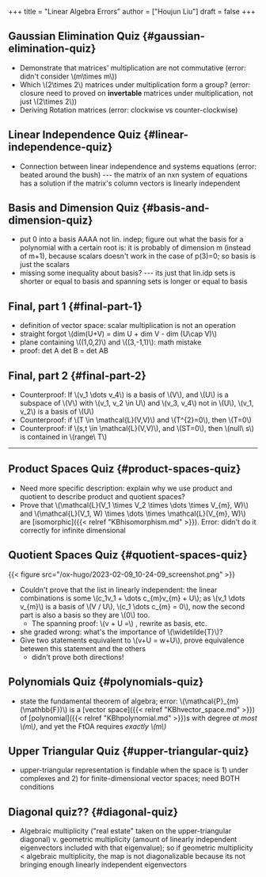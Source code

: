+++
title = "Linear Algebra Errors"
author = ["Houjun Liu"]
draft = false
+++

## Gaussian Elimination Quiz {#gaussian-elimination-quiz}

-   Demonstrate that matrices' multiplication are not commutative (error: didn't consider \\(m\times m\\))
-   Which \\(2\times 2\\) matrices under multiplication form a group? (error: closure need to proved on **invertable** matrices under multiplication, not just \\(2\times 2\\))
-   Deriving Rotation matrices (error: clockwise vs counter-clockwise)


## Linear Independence Quiz {#linear-independence-quiz}

-   Connection between linear independence and systems equations (error: beated around the bush) --- the matrix of an nxn system of equations has a solution if the matrix's column vectors is linearly independent


## Basis and Dimension Quiz {#basis-and-dimension-quiz}

-   put 0 into a basis AAAA not lin. indep; figure out what the basis for a polynomial with a certain root is: it is probably of dimension m (instead of m+1), because scalars doesn't work in the case of p(3)=0; so basis is just the scalars
-   missing some inequality about basis? --- its just that lin.idp sets is shorter or equal to basis and spanning sets is longer or equal to basis


## Final, part 1 {#final-part-1}

-   definition of vector space: scalar multiplication is not an operation
-   straight forgot \\(dim(U+V) = dim U + dim V - dim (U\cap V)\\)
-   plane containing \\((1,0,2)\\) and \\((3,-1,1)\\): math mistake
-   proof: det A det B = det AB


## Final, part 2 {#final-part-2}

-   Counterproof: If \\(v\_1 \dots v\_4\\) is a basis of \\(V\\), and \\(U\\) is a subspace of \\(V\\) with \\(v\_1, v\_2 \in U\\) and \\(v\_3, v\_4\\) not in \\(U\\), \\(v\_1, v\_2\\) is a basis of \\(U\\)
-   Counterproof: if \\(T \in \mathcal{L}(V,V)\\) and \\(T^{2}=0\\), then \\(T=0\\)
-   Counterproof: if \\(s,t \in \mathcal{L}(V,V)\\), and \\(ST=0\\), then \\(null\ s\\) is contained in \\(range\ T\\)

---


## Product Spaces Quiz {#product-spaces-quiz}

-   Need more specific description: explain why we use product and quotient to describe product and quotient spaces?
-   Prove that \\(\mathcal{L}(V\_1 \times V\_2 \times \dots \times V\_{m}, W)\\) and \\(\mathcal{L}(V\_1, W) \times  \dots \times \mathcal{L}(V\_{m}, W)\\) are [isomorphic]({{< relref "KBhisomorphism.md" >}}). Error: didn't do it correctly for infinite dimensional


## Quotient Spaces Quiz {#quotient-spaces-quiz}

{{< figure src="/ox-hugo/2023-02-09_10-24-09_screenshot.png" >}}

-   Couldn't prove that the list in linearly independent: the linear combinations is some \\(c\_1v\_1 + \dots c\_{m}v\_{m} + U\\); as \\(v\_1 \dots v\_{m}\\) is a basis of \\(V / U\\), \\(c\_1 \dots c\_{m} = 0\\), now the second part is also a basis so they are \\(0\\) too.
    -   The spanning proof: \\(v + U =\\) , rewrite as basis, etc.
-   she graded wrong: what's the importance of \\(\widetilde{T}\\)?
-   Give two statements equivalent to \\(v+U = w+U\\), prove equivalence betewen this statement and the others
    -   didn't prove both directions!


## Polynomials Quiz {#polynomials-quiz}

-   state the fundamental theorem of algebra; error: \\(\mathcal{P}\_{m}(\mathbb{F})\\) is a [vector space]({{< relref "KBhvector_space.md" >}}) of [polynomial]({{< relref "KBhpolynomial.md" >}})s with degree _at most \\(m\\)_, and yet the FtOA requires _exactly \\(m\\)_


## Upper Triangular Quiz {#upper-triangular-quiz}

-   upper-triangular representation is findable when the space is 1) under complexes and 2) for finite-dimensional vector spaces; need BOTH conditions


## Diagonal quiz?? {#diagonal-quiz}

-   Algebraic multiplicity ("real estate" taken on the upper-triangular diagonal) v. geometric multiplicity (amount of linearly independent eigenvectors included with that eigenvalue); so if geometric multiplicity &lt; algebraic multiplicity, the map is not diagonalizable because its not bringing enough linearly independent eigenvectors